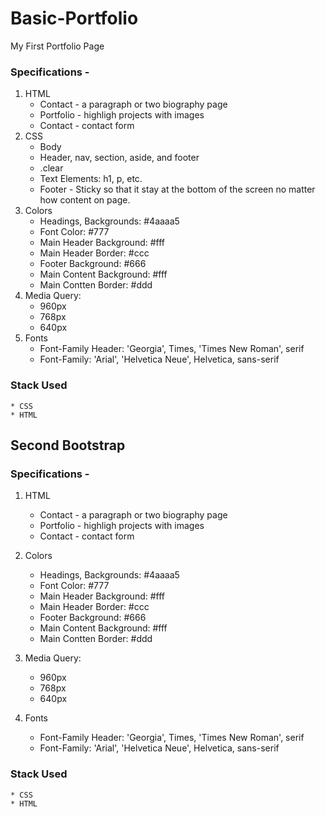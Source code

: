 # Basic-Portfolio
My First Portfolio Page


### Specifications - 
1. HTML
	* Contact - a paragraph or two biography page
	* Portfolio - highligh projects with images
	* Contact - contact form
2. CSS
	* Body
	* Header, nav, section, aside, and footer
	* .clear
	* Text Elements: h1, p, etc.
	* Footer - Sticky so that it stay at the bottom of the screen no matter how content on page.
3. Colors
	* Headings, Backgrounds: #4aaaa5
	* Font Color: #777
	* Main Header Background: #fff
	* Main Header Border: #ccc
	* Footer Background: #666
	* Main Content Background: #fff
	* Main Contten Border: #ddd
4. Media Query: 
	* 960px
	* 768px
	* 640px
5. Fonts
	* Font-Family Header: 'Georgia', Times, 'Times New Roman', serif
	* Font-Family: 'Arial', 'Helvetica Neue', Helvetica, sans-serif

### Stack Used
	* CSS
	* HTML

## Second  Bootstrap

### Specifications - 
1. HTML
	* Contact - a paragraph or two biography page
	* Portfolio - highligh projects with images
	* Contact - contact form

2. Colors
	* Headings, Backgrounds: #4aaaa5
	* Font Color: #777
	* Main Header Background: #fff
	* Main Header Border: #ccc
	* Footer Background: #666
	* Main Content Background: #fff
	* Main Contten Border: #ddd
3. Media Query: 
	* 960px
	* 768px
	* 640px
4. Fonts
	* Font-Family Header: 'Georgia', Times, 'Times New Roman', serif
	* Font-Family: 'Arial', 'Helvetica Neue', Helvetica, sans-serif

### Stack Used
	* CSS
	* HTML